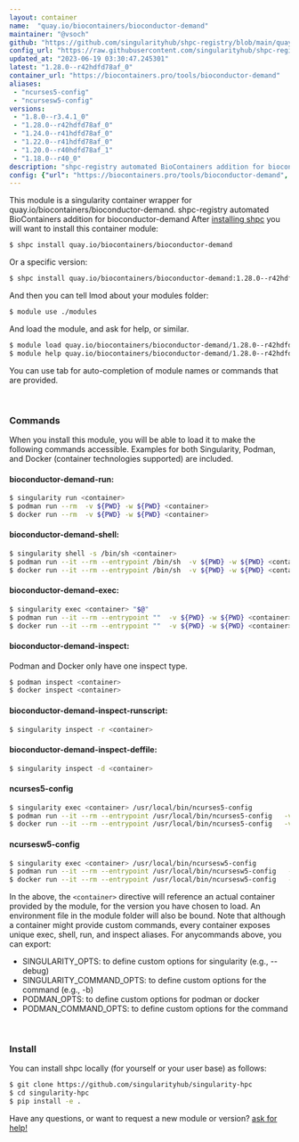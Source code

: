 ```yaml
---
layout: container
name:  "quay.io/biocontainers/bioconductor-demand"
maintainer: "@vsoch"
github: "https://github.com/singularityhub/shpc-registry/blob/main/quay.io/biocontainers/bioconductor-demand/container.yaml"
config_url: "https://raw.githubusercontent.com/singularityhub/shpc-registry/main/quay.io/biocontainers/bioconductor-demand/container.yaml"
updated_at: "2023-06-19 03:30:47.245301"
latest: "1.28.0--r42hdfd78af_0"
container_url: "https://biocontainers.pro/tools/bioconductor-demand"
aliases:
 - "ncurses5-config"
 - "ncursesw5-config"
versions:
 - "1.8.0--r3.4.1_0"
 - "1.28.0--r42hdfd78af_0"
 - "1.24.0--r41hdfd78af_0"
 - "1.22.0--r41hdfd78af_0"
 - "1.20.0--r40hdfd78af_1"
 - "1.18.0--r40_0"
description: "shpc-registry automated BioContainers addition for bioconductor-demand"
config: {"url": "https://biocontainers.pro/tools/bioconductor-demand", "maintainer": "@vsoch", "description": "shpc-registry automated BioContainers addition for bioconductor-demand", "latest": {"1.28.0--r42hdfd78af_0": "sha256:6fb6f4d2c5faf5dc749dff18ec69e82dab523a9ce43d2f5687f16377d7e188ac"}, "tags": {"1.8.0--r3.4.1_0": "sha256:3a0bb59cfe2045b0e1798ef0c9bc9f84ba8e94d8c61fe7c691fd8d9c7860e570", "1.28.0--r42hdfd78af_0": "sha256:6fb6f4d2c5faf5dc749dff18ec69e82dab523a9ce43d2f5687f16377d7e188ac", "1.24.0--r41hdfd78af_0": "sha256:fe0e4c0f9e9ac23894725477652ff0f1ef83468eb934e5e760d56b947cb9e379", "1.22.0--r41hdfd78af_0": "sha256:28c8f70bd4f944f6b786bcc7936f08b9f5c7a5e4caf82b2bde4e0d1dc0e1a329", "1.20.0--r40hdfd78af_1": "sha256:963b60007d545683108957b98e5ec1e6a9cc594adc796e20e80f94662ca14ce9", "1.18.0--r40_0": "sha256:c42beef5799a8d9ce4f2676326c87f04f64314394c27c96f90a4ff678578cccf"}, "docker": "quay.io/biocontainers/bioconductor-demand", "aliases": {"ncurses5-config": "/usr/local/bin/ncurses5-config", "ncursesw5-config": "/usr/local/bin/ncursesw5-config"}}
---
```


This module is a singularity container wrapper for quay.io/biocontainers/bioconductor-demand.
shpc-registry automated BioContainers addition for bioconductor-demand
After [installing shpc](#install) you will want to install this container module:


```bash
$ shpc install quay.io/biocontainers/bioconductor-demand
```

Or a specific version:

```bash
$ shpc install quay.io/biocontainers/bioconductor-demand:1.28.0--r42hdfd78af_0
```

And then you can tell lmod about your modules folder:

```bash
$ module use ./modules
```

And load the module, and ask for help, or similar.

```bash
$ module load quay.io/biocontainers/bioconductor-demand/1.28.0--r42hdfd78af_0
$ module help quay.io/biocontainers/bioconductor-demand/1.28.0--r42hdfd78af_0
```

You can use tab for auto-completion of module names or commands that are provided.

<br>

### Commands

When you install this module, you will be able to load it to make the following commands accessible.
Examples for both Singularity, Podman, and Docker (container technologies supported) are included.

#### bioconductor-demand-run:

```bash
$ singularity run <container>
$ podman run --rm  -v ${PWD} -w ${PWD} <container>
$ docker run --rm  -v ${PWD} -w ${PWD} <container>
```

#### bioconductor-demand-shell:

```bash
$ singularity shell -s /bin/sh <container>
$ podman run --it --rm --entrypoint /bin/sh  -v ${PWD} -w ${PWD} <container>
$ docker run --it --rm --entrypoint /bin/sh  -v ${PWD} -w ${PWD} <container>
```

#### bioconductor-demand-exec:

```bash
$ singularity exec <container> "$@"
$ podman run --it --rm --entrypoint ""  -v ${PWD} -w ${PWD} <container> "$@"
$ docker run --it --rm --entrypoint ""  -v ${PWD} -w ${PWD} <container> "$@"
```

#### bioconductor-demand-inspect:

Podman and Docker only have one inspect type.

```bash
$ podman inspect <container>
$ docker inspect <container>
```

#### bioconductor-demand-inspect-runscript:

```bash
$ singularity inspect -r <container>
```

#### bioconductor-demand-inspect-deffile:

```bash
$ singularity inspect -d <container>
```


#### ncurses5-config

```bash
$ singularity exec <container> /usr/local/bin/ncurses5-config
$ podman run --it --rm --entrypoint /usr/local/bin/ncurses5-config   -v ${PWD} -w ${PWD} <container> -c " $@"
$ docker run --it --rm --entrypoint /usr/local/bin/ncurses5-config   -v ${PWD} -w ${PWD} <container> -c " $@"
```


#### ncursesw5-config

```bash
$ singularity exec <container> /usr/local/bin/ncursesw5-config
$ podman run --it --rm --entrypoint /usr/local/bin/ncursesw5-config   -v ${PWD} -w ${PWD} <container> -c " $@"
$ docker run --it --rm --entrypoint /usr/local/bin/ncursesw5-config   -v ${PWD} -w ${PWD} <container> -c " $@"
```



In the above, the `<container>` directive will reference an actual container provided
by the module, for the version you have chosen to load. An environment file in the
module folder will also be bound. Note that although a container
might provide custom commands, every container exposes unique exec, shell, run, and
inspect aliases. For anycommands above, you can export:

 - SINGULARITY_OPTS: to define custom options for singularity (e.g., --debug)
 - SINGULARITY_COMMAND_OPTS: to define custom options for the command (e.g., -b)
 - PODMAN_OPTS: to define custom options for podman or docker
 - PODMAN_COMMAND_OPTS: to define custom options for the command

<br>

### Install

You can install shpc locally (for yourself or your user base) as follows:

```bash
$ git clone https://github.com/singularityhub/singularity-hpc
$ cd singularity-hpc
$ pip install -e .
```

Have any questions, or want to request a new module or version? [ask for help!](https://github.com/singularityhub/singularity-hpc/issues)